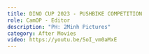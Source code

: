 ```yaml
---
title: DINO CUP 2023 - PUSHBIKE COMPETITION
role: CamOP - Editor
description: "PH: 2Minh Pictures"
category: After Movies
video: https://youtu.be/SoI_vm0aMxE
---
```

